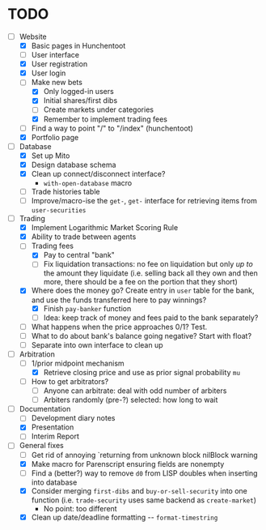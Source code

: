 # TODO
- [ ] Website
  - [x] Basic pages in Hunchentoot
  - [ ] User interface
  - [x] User registration
  - [x] User login
  - [ ] Make new bets
    - [x] Only logged-in users
	- [x] Initial shares/first dibs
	- [ ] Create markets under categories
	- [x] Remember to implement trading fees
  - [ ] Find a way to point "/" to "/index" (hunchentoot)
  - [x] Portfolio page

- [ ] Database
  - [x] Set up Mito
  - [x] Design database schema
  - [x] Clean up connect/disconnect interface?
    - `with-open-database` macro
  - [ ] Trade histories table
  - [ ] Improve/macro-ise the `get-`, `get-` interface for retrieving items
	from `user-securities`

- [ ] Trading
  - [x] Implement Logarithmic Market Scoring Rule
  - [x] Ability to trade between agents
  - [ ] Trading fees
    - [x] Pay to central "bank"
	- [ ] Fix liquidation transactions: no fee on liquidation but only _up to_
	  the amount they liquidate (i.e. selling back all they own and then more,
	  there should be a fee on the portion that they short)
  - [x] Where does the money go? Create entry in `user` table for the bank, and
	use the funds transferred here to pay winnings?
	- [x] Finish `pay-banker` function
	- [ ] Idea: keep track of money and fees paid to the bank separately?
  - [ ] What happens when the price approaches 0/1? Test.
  - [ ] What to do about bank's balance going negative? Start with float?
  - [ ] Separate into own interface to clean up

- [ ] Arbitration
  - [ ] 1/prior midpoint mechanism
    - [x] Retrieve closing price and use as prior signal probability `mu`
  - [ ] How to get arbitrators?
    - [ ] Anyone can arbitrate: deal with odd number of arbiters
	- [ ] Arbiters randomly (pre-?) selected: how long to wait

- [ ] Documentation
  - [ ] Development diary notes
  - [x] Presentation
  - [ ] Interim Report

- [ ] General fixes
  - [ ] Get rid of annoying `returning from unknown block nilBlock warning
  - [x] Make macro for Parenscript ensuring fields are nonempty
  - [ ] Find a (better?) way to remove `d0` from LISP doubles when inserting
	into database
  - [x] Consider merging `first-dibs` and `buy-or-sell-security` into one
	function (i.e. `trade-security` uses same backend as `create-market`)
	- No point: too different
  - [x] Clean up date/deadline formatting -- `format-timestring`
